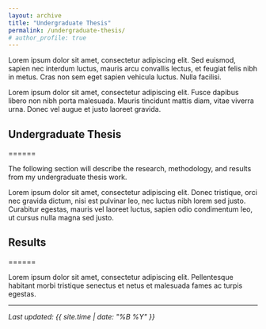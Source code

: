 ```yaml
---
layout: archive
title: "Undergraduate Thesis"
permalink: /undergraduate-thesis/
# author_profile: true
---
```


Lorem ipsum dolor sit amet, consectetur adipiscing elit. Sed euismod, sapien nec interdum luctus, mauris arcu convallis lectus, et feugiat felis nibh in metus. Cras non sem eget sapien vehicula luctus. Nulla facilisi. 

Lorem ipsum dolor sit amet, consectetur adipiscing elit. Fusce dapibus libero non nibh porta malesuada. Mauris tincidunt mattis diam, vitae viverra urna. Donec vel augue et justo laoreet gravida. 

## Undergraduate Thesis
======

The following section will describe the research, methodology, and results from my undergraduate thesis work. 

Lorem ipsum dolor sit amet, consectetur adipiscing elit. Donec tristique, orci nec gravida dictum, nisi est pulvinar leo, nec luctus nibh lorem sed justo. Curabitur egestas, mauris vel laoreet luctus, sapien odio condimentum leo, ut cursus nulla magna sed justo. 

## Results
======

Lorem ipsum dolor sit amet, consectetur adipiscing elit. Pellentesque habitant morbi tristique senectus et netus et malesuada fames ac turpis egestas.  

---

*Last updated: {{ site.time | date: "%B %Y" }}*
